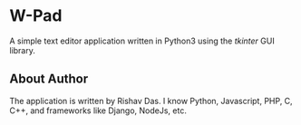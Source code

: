 # W-Pad

A simple text editor application written in Python3 using the _tkinter_ GUI library.

## About Author

The application is written by Rishav Das. I know Python, Javascript, PHP, C, C++, and frameworks like Django, NodeJs, etc.
